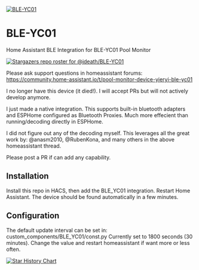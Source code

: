 [![BLE-YC01](https://img.shields.io/github/release/jressel01/BLE-YC01/all.svg?style=plastic&label=Current%20release)](https://github.com/jressel01/BLE-YC01/)
# BLE-YC01
Home Assistant BLE Integration for BLE-YC01 Pool Monitor

[![Stargazers repo roster for @jdeath/BLE-YC01](https://git-lister.onrender.com/api/stars/jdeath/BLE-YC01?limit=30)](https://github.com/jdeath/BLE-YC01/stargazers)

Please ask support questions in homeassistant forums: https://community.home-assistant.io/t/pool-monitor-device-yieryi-ble-yc01

I no longer have this device (it died!). I will accept PRs but will not actively develop anymore.

I just made a native integration. This supports built-in bluetooth adapters and ESPHome configured as Bluetooth Proxies. Much more effecient than running/decoding directly in ESPHome.

I did not figure out any of the decoding myself. This leverages all the great work by: @anasm2010, 
@RubenKona, and many others in the above homeassistant thread. 

Please post a PR if can add any capability.

## Installation
Install this repo in HACS, then add the BLE_YC01 integration. Restart Home Assistant. The device should be found automatically in a few minutes.

## Configuration
The default update interval can be set in: custom_components/BLE_YC01/const.py
Currently set to 1800 seconds (30 minutes). Change the value and restart homeassistant if want more or less often.


[![Star History Chart](https://api.star-history.com/svg?repos=jdeath/BLE-YC01&type=Date)](https://star-history.com/#jdeath/BLE-YC01&Date)
